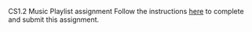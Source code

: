 CS1.2 Music Playlist assignment
Follow the instructions [here](https://make-school-courses.github.io/CS-1.2-Intro-Data-Structures/#/Lessons/playlist) to complete and submit this assignment.